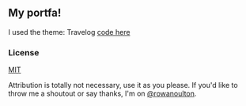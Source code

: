 My portfa!
---

I used the theme: Travelog [code here](https://github.com/rowanoulton/travelog-theme)


### License

[MIT](https://github.com/rowanoulton/travelog-theme/blob/master/LICENSE)

Attribution is totally not necessary, use it as you please. If you'd like to throw me a shoutout or say thanks, I'm on [@rowanoulton](https://twitter.com/rowanoulton/).